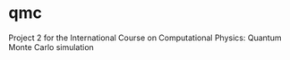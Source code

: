 qmc
===

Project 2 for the International Course on Computational Physics: Quantum Monte Carlo simulation